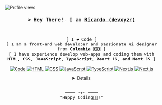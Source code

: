 <!-- https://github.com/ShahriarShafin/ -->
<!-- April 15, 2021 -->
<!-- LEAVE A STAR, IF YOU LIKE IT ! -->

<!-- Profile Views Counter -->
![Profile views](https://gpvc.arturio.dev/devxyzr?v=3)

<!-- Intro  -->
<h3 align="center">
        <samp>&gt; Hey There!, I am
                <b><a target="_blank" href=" ">Ricardo (devxyzr)</a></b>
        </samp>
</h3>
<br>

<p align="center">
        <!-- Organisation  -->
        <samp>
                [ I ❤ Code ]
                <br>
                [ I am a front-end web developer and passionate ui designer from <b>Colombia 🇨🇴</b> ]
                <br>
                [  I have experience develop web-apps and coding them with <b>HTML, CSS, JavaScript, TypeScript, React JS, and Next JS</b> ]
                <br>
                <br>
        </samp>
        <!-- Programming Languages -->
        <!-- Code logo -->
        <a href="https://github.com/devxyzr?tab=repositories" target="_blank"><img alt="Code"
                        src="https://img.shields.io/badge/-code-000000?style=flat-square&logo=Plex&logoColor=white">
        </a>
        <!-- HTML -->
        <a href="https://github.com/devxyzr?tab=repositories" target="_blank"><img alt="HTML"
                        src="https://img.shields.io/badge/-HTML-E34F26?style=flat-square&logo=HTML5&logoColor=white">
        </a>
        <!-- CSS  -->
        <a href="https://github.com/devxyzr?tab=repositories" target="_blank"><img alt="CSS"
                        src="https://img.shields.io/badge/-CSS-1572B6?style=flat-square&logo=CSS3&logoColor=white">
        </a>
        <!-- JavaScript -->
        <a href="https://github.com/devxyzr?tab=repositories" target="_blank"><img alt="JavaScript"
                        src="https://img.shields.io/badge/-JavaScript-F7DF1E?style=flat-square&logo=JavaScript&logoColor=white">
            </a>
        <!-- TypeScript -->
        <a href="https://github.com/devxyzr?tab=repositories" target="_blank"><img alt="TypeScript"
                        src="https://img.shields.io/badge/-Typescript-blue">
                   </a>
         <!-- React-->
        <a href="https://github.com/devxyzr?tab=repositories" target="_blank"><img alt="Next.js"
                        src="https://img.shields.io/badge/-React-blueviolet">
        <!-- Next.js-->
        <a href="https://github.com/devxyzr?tab=repositories" target="_blank"><img alt="Next.js"
                        src="https://img.shields.io/badge/-Next.js-lightgrey">
       
</p>

<!-- Details Section-->
<details align="center">
    <summary> <samp>&#9776; More</samp></summary>
    <p align="center">
        <br>
        <!-- Activity Widget -->
        <img alt="Shahriar Shafin's GitHub Stats"
                src="https://github-readme-stats.vercel.app/api?username=devxyzr&show_icons=true&theme=radical" />
        <br>
        <!-- Social Links -->
        <p>Find me on</p>
        <!-- Gmail -->
        <a href="mailto:develop.xyzr@gmail.com" target="_blank"><img alt="Gmail"
                src="https://img.shields.io/badge/-Gmail-EA4335?style=flat-square&logo=Gmail&logoColor=white"                                                      
        </a>
        <!-- Linkedin -->
        <a href="https://www.linkedin.com/in/devxyzr/" target="_blank"><img alt="Linkedin"
                src="https://img.shields.io/badge/-Linkedin-0A66C2?style=flat-square&logo=Linkedin&logoColor=white">
        </a>
        <!-- Youtube -->
        <a href="https://twitter.com/home" target="_blank"><img alt="Youtube"
                src="https://img.shields.io/twitter/follow/devxyzr?style=social">
        </a>
    </p>
</details>
<br>

<!-- Footer -->
<samp>
    <p align="center">
        ════ ⋆★⋆ ════
        <br>
        "Happy Coding👨‍💻!"
    </p>
</samp>

<!-- Pinned Repositories -->
<!-- #### Pinned -->

<!-- <p align="center">
<a href="https://github.com/devxyzr/Proyect_countries">
<img width='49%' align="center"src="https://github-readme-stats.vercel.app/api/pin/?username=shahriarshafin&repo=shahriarshafin&border_color=02D892&bg_color=0D1117&title_color=C9D1D9&text_color=8B949E&icon_color=02D892" />
</a> -->
<!-- <span>&nbsp;</span>
<a href="https://github.com/shahriarshafin/disney-plus-clone">
<img width='49%' align="center"src="https://github-readme-stats.vercel.app/api/pin/?username=shahriarshafin&repo=disney-plus-clone&border_color=02D892&bg_color=0D1117&title_color=C9D1D9&text_color=8B949E&icon_color=02D892" />
</a> -->
</p>
   
                
